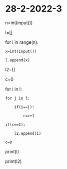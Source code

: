 # 28-2-2022-3
n=int(input())

l=[]

for i in range(n):

    x=int(input())

    l.append(x)

l2=[]

c=0

for i in l:

    for j in l:

        if(i==j):

            c=c+1

    if(c==1):

        l2.append(i)

    c=0

print(l)

print(l2)
